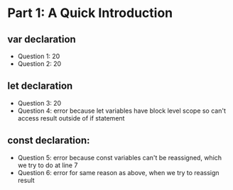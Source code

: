 # Part 1: A Quick Introduction 

## var declaration
+ Question 1: 20
+ Question 2: 20
## let declaration
+ Question 3: 20
+ Question 4: error because let variables have block level scope so can't access result outside of if statement
## const declaration:
+ Question 5: error because const variables can't be reassigned, which we try to do at line 7 
+ Question 6: error for same reason as above, when we try to reassign result 

